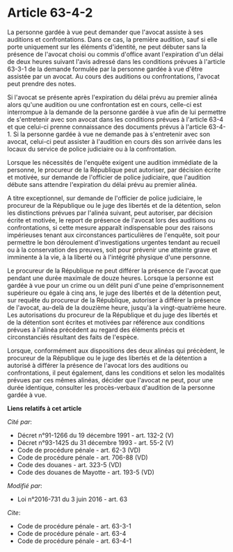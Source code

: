 # Article 63-4-2

La personne gardée à vue peut demander que l'avocat assiste à ses auditions et confrontations. Dans ce cas, la première
audition, sauf si elle porte uniquement sur les éléments d'identité, ne peut débuter sans la présence de l'avocat choisi ou
commis d'office avant l'expiration d'un délai de deux heures suivant l'avis adressé dans les conditions prévues à l'article
63-3-1 de la demande formulée par la personne gardée à vue d'être assistée par un avocat. Au cours des auditions ou
confrontations, l'avocat peut prendre des notes. 

Si l'avocat se présente après l'expiration du délai prévu au premier alinéa alors qu'une audition ou une confrontation est en
cours, celle-ci est interrompue à la demande de la personne gardée à vue afin de lui permettre de s'entretenir avec son
avocat dans les conditions prévues à l'article 63-4 et que celui-ci prenne connaissance des documents prévus à l'article
63-4-1. Si la personne gardée à vue ne demande pas à s'entretenir avec son avocat, celui-ci peut assister à l'audition en
cours dès son arrivée dans les locaux du service de police judiciaire ou à la confrontation. 

Lorsque les nécessités de l'enquête exigent une audition immédiate de la personne, le procureur de la République peut
autoriser, par décision écrite et motivée, sur demande de l'officier de police judiciaire, que l'audition débute sans
attendre l'expiration du délai prévu au premier alinéa. 

A titre exceptionnel, sur demande de l'officier de police judiciaire, le procureur de la République ou le juge des libertés
et de la détention, selon les distinctions prévues par l'alinéa suivant, peut autoriser, par décision écrite et motivée, le
report de présence de l'avocat lors des auditions ou confrontations, si cette mesure apparaît indispensable pour des raisons
impérieuses tenant aux circonstances particulières de l'enquête, soit pour permettre le bon déroulement d'investigations
urgentes tendant au recueil ou à la conservation des preuves, soit pour prévenir une atteinte grave et imminente à la vie, à
la liberté ou à l'intégrité physique d'une personne. 

Le procureur de la République ne peut différer la présence de l'avocat que pendant une durée maximale de douze heures.
Lorsque la personne est gardée à vue pour un crime ou un délit puni d'une peine d'emprisonnement supérieure ou égale à cinq
ans, le juge des libertés et de la détention peut, sur requête du procureur de la République, autoriser à différer la
présence de l'avocat, au-delà de la douzième heure, jusqu'à la vingt-quatrième heure. Les autorisations du procureur de la
République et du juge des libertés et de la détention sont écrites et motivées par référence aux conditions prévues à
l'alinéa précédent au regard des éléments précis et circonstanciés résultant des faits de l'espèce. 

Lorsque, conformément aux dispositions des deux alinéas qui précèdent, le procureur de la République ou le juge des libertés
et de la détention a autorisé à différer la présence de l'avocat lors des auditions ou confrontations, il peut également,
dans les conditions et selon les modalités prévues par ces mêmes alinéas, décider que l'avocat ne peut, pour une durée
identique, consulter les procès-verbaux d'audition de la personne gardée à vue.

**Liens relatifs à cet article**

_Cité par_:

  - Décret n°91-1266 du 19 décembre 1991 - art. 132-2 (V)
  - Décret n°93-1425 du 31 décembre 1993 - art. 55-2 (V)
  - Code de procédure pénale - art. 62-3 (VD)
  - Code de procédure pénale - art. 706-88 (VD)
  - Code des douanes - art. 323-5 (VD)
  - Code des douanes de Mayotte - art. 193-5 (VD)

_Modifié par_:

  - Loi n°2016-731 du 3 juin 2016 - art. 63

_Cite_:

  - Code de procédure pénale - art. 63-3-1
  - Code de procédure pénale - art. 63-4
  - Code de procédure pénale - art. 63-4-1
